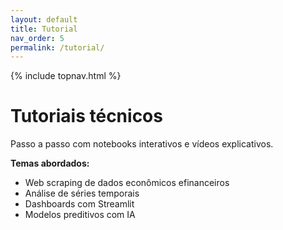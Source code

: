 ```yaml
---
layout: default
title: Tutorial
nav_order: 5
permalink: /tutorial/
---
```

{% include topnav.html %}

# Tutoriais técnicos

Passo a passo com notebooks interativos e vídeos explicativos.

**Temas abordados:**

- Web scraping de dados econômicos efinanceiros
- Análise de séries temporais
- Dashboards com Streamlit
- Modelos preditivos com IA
